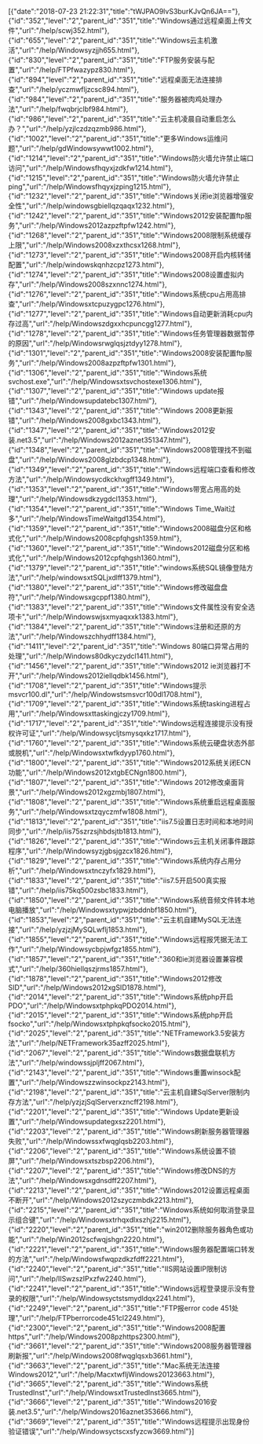 [{"date":"2018-07-23 21:22:31","title":"tWJPAO9lvS3burKJvQn6JA=="},{"id":"352","level":"2","parent_id":"351","title":"Windows通过远程桌面上传文件","url":"/help/scwj352.html"},{"id":"655","level":"2","parent_id":"351","title":"Windows云主机激活","url":"/help/Windowsyzjjh655.html"},{"id":"830","level":"2","parent_id":"351","title":"FTP服务安装与配置","url":"/help/FTPfwazypz830.html"},{"id":"894","level":"2","parent_id":"351","title":"远程桌面无法连接排查","url":"/help/yczmwfljzcsc894.html"},{"id":"984","level":"2","parent_id":"351","title":"服务器被肉鸡处理办法","url":"/help/fwqbrjclbf984.html"},{"id":"986","level":"2","parent_id":"351","title":"云主机凌晨自动重启怎么办？","url":"/help/yzjlczdzqzmb986.html"},{"id":"1002","level":"2","parent_id":"351","title":"更多Windows运维问题","url":"/help/gdWindowsywwt1002.html"},{"id":"1214","level":"2","parent_id":"351","title":"Windows防火墙允许禁止端口访问","url":"/help/Windowsfhqyxjzdkfw1214.html"},{"id":"1215","level":"2","parent_id":"351","title":"Windows防火墙允许禁止ping","url":"/help/Windowsfhqyxjzping1215.html"},{"id":"1232","level":"2","parent_id":"351","title":"Windows关闭ie浏览器增强安全性","url":"/help/windowsgbiellqzqaqx1232.html"},{"id":"1242","level":"2","parent_id":"351","title":"Windows2012安装配置ftp服务","url":"/help/Windows2012azpzftpfw1242.html"},{"id":"1268","level":"2","parent_id":"351","title":"Windows2008限制系统缓存上限","url":"/help/Windows2008xzxthcsx1268.html"},{"id":"1273","level":"2","parent_id":"351","title":"Windows2008开启内核转储配置","url":"/help/windowskqnhzcpz1273.html"},{"id":"1274","level":"2","parent_id":"351","title":"Windows2008设置虚拟内存","url":"/help/Windows2008szxnnc1274.html"},{"id":"1276","level":"2","parent_id":"351","title":"Windows系统cpu占用高排查","url":"/help/Windowsxtcpuzygpc1276.html"},{"id":"1277","level":"2","parent_id":"351","title":"Windows自动更新消耗cpu内存过高","url":"/help/Windowszdgxxhcpuncgg1277.html"},{"id":"1278","level":"2","parent_id":"351","title":"Windows任务管理器数据暂停的原因","url":"/help/Windowsrwglqsjztdyy1278.html"},{"id":"1301","level":"2","parent_id":"351","title":"Windows2008安装配置ftp服务","url":"/help/Windows2008azpzftpfw1301.html"},{"id":"1306","level":"2","parent_id":"351","title":"Windows系统svchost.exe","url":"/help/Windowsxtsvchostexe1306.html"},{"id":"1307","level":"2","parent_id":"351","title":"Windows update报错","url":"/help/Windowsupdatebc1307.html"},{"id":"1343","level":"2","parent_id":"351","title":"Windows 2008更新报错","url":"/help/Windows2008gxbc1343.html"},{"id":"1347","level":"2","parent_id":"351","title":"Windows2012安装.net3.5","url":"/help/Windows2012aznet351347.html"},{"id":"1348","level":"2","parent_id":"351","title":"Windows2008管理找不到磁盘","url":"/help/Windows2008glzbdcp1348.html"},{"id":"1349","level":"2","parent_id":"351","title":"Windows远程端口查看和修改方法","url":"/help/Windowsycdkckhxgff1349.html"},{"id":"1353","level":"2","parent_id":"351","title":"Windows带宽占用高的处理","url":"/help/Windowsdkzygdcl1353.html"},{"id":"1354","level":"2","parent_id":"351","title":"Windows Time_Wait过多","url":"/help/WindowsTimeWaitgd1354.html"},{"id":"1359","level":"2","parent_id":"351","title":"Windows2008磁盘分区和格式化","url":"/help/Windows2008cpfqhgsh1359.html"},{"id":"1360","level":"2","parent_id":"351","title":"Windows2012磁盘分区和格式化","url":"/help/Windows2012cpfqhgsh1360.html"},{"id":"1379","level":"2","parent_id":"351","title":"windows系统SQL镜像登陆方法","url":"/help/windowsxtSQLjxdlff1379.html"},{"id":"1380","level":"2","parent_id":"351","title":"Windows修改磁盘盘符","url":"/help/Windowsxgcppf1380.html"},{"id":"1383","level":"2","parent_id":"351","title":"Windows文件属性没有安全选项卡","url":"/help/Windowswjsxmyaqxxk1383.html"},{"id":"1384","level":"2","parent_id":"351","title":"Windows注册和还原的方法","url":"/help/Windowszchhydff1384.html"},{"id":"1411","level":"2","parent_id":"351","title":"Windows 80端口异常占用的处理","url":"/help/Windows80dkyczydcl1411.html"},{"id":"1456","level":"2","parent_id":"351","title":"Windows2012 ie浏览器打不开","url":"/help/Windows2012iellqdbk1456.html"},{"id":"1708","level":"2","parent_id":"351","title":"Windows提示msvcr100.dl","url":"/help/Windowstsmsvcr100dl1708.html"},{"id":"1709","level":"2","parent_id":"351","title":"Windows系统tasking进程占用","url":"/help/Windowsxttaskingjczy1709.html"},{"id":"1717","level":"2","parent_id":"351","title":"Windows远程连接提示没有授权许可证","url":"/help/Windowsycljtsmysqxkz1717.html"},{"id":"1760","level":"2","parent_id":"351","title":"Windows系统云硬盘状态外部或脱机","url":"/help/Windowsxtwfkdyyp1760.html"},{"id":"1800","level":"2","parent_id":"351","title":"Windows2012系统关闭ECN功能","url":"/help/Windows2012xtgbECNgn1800.html"},{"id":"1807","level":"2","parent_id":"351","title":"Windows 2012修改桌面背景","url":"/help/Windows2012xgzmbj1807.html"},{"id":"1808","level":"2","parent_id":"351","title":"Windows系统重启远程桌面服务","url":"/help/Windowsxtzqyczmfw1808.html"},{"id":"1813","level":"2","parent_id":"351","title":"iis7.5设置日志时间和本地时间同步","url":"/help/iis75szrzsjhbdsjtb1813.html"},{"id":"1826","level":"2","parent_id":"351","title":"Windows云主机关闭事件跟踪程序","url":"/help/Windowsyzjgbsjgzcx1826.html"},{"id":"1829","level":"2","parent_id":"351","title":"Windows系统内存占用分析","url":"/help/Windowsxtnczyfx1829.html"},{"id":"1833","level":"2","parent_id":"351","title":"iis7.5开启500真实报错","url":"/help/iis75kq500zsbc1833.html"},{"id":"1850","level":"2","parent_id":"351","title":"Windows系统音频文件转本地电脑播放","url":"/help/Windowsxtypwjzbddnbf1850.html"},{"id":"1853","level":"2","parent_id":"351","title":"云主机自建MySQL无法连接","url":"/help/yzjzjMySQLwflj1853.html"},{"id":"1855","level":"2","parent_id":"351","title":"Windows远程报凭据无法工作","url":"/help/Windowsycbpjwfgz1855.html"},{"id":"1857","level":"2","parent_id":"351","title":"360和ie浏览器设置兼容模式","url":"/help/360hiellqszjrms1857.html"},{"id":"1878","level":"2","parent_id":"351","title":"Windows2012修改SID","url":"/help/Windows2012xgSID1878.html"},{"id":"2014","level":"2","parent_id":"351","title":"Windows系统php开启PDO","url":"/help/WindowsxtphpkqPDO2014.html"},{"id":"2015","level":"2","parent_id":"351","title":"Windows系统php开启fsocko","url":"/help/Windowsxtphpkqfsocko2015.html"},{"id":"2025","level":"2","parent_id":"351","title":"NETFramework3.5安装方法","url":"/help/NETFramework35azff2025.html"},{"id":"2067","level":"2","parent_id":"351","title":"Windows数据盘联机方法","url":"/help/windowssjpljff2067.html"},{"id":"2143","level":"2","parent_id":"351","title":"Windows重置winsock配置","url":"/help/Windowszzwinsockpz2143.html"},{"id":"2198","level":"2","parent_id":"351","title":"云主机自建SqlServer限制内存方法","url":"/help/yzjzjSqlServerxzncff2198.html"},{"id":"2201","level":"2","parent_id":"351","title":"Windows Update更新设置","url":"/help/Windowsupdategxsz2201.html"},{"id":"2203","level":"2","parent_id":"351","title":"Windows刷新服务器管理器失败","url":"/help/Windowssxfwqglqsb2203.html"},{"id":"2206","level":"2","parent_id":"351","title":"Windows系统设置不锁屏","url":"/help/Windowsxtszbsp2206.html"},{"id":"2207","level":"2","parent_id":"351","title":"Windows修改DNS的方法","url":"/help/Windowsxgdnsdff2207.html"},{"id":"2213","level":"2","parent_id":"351","title":"Windows2012设置远程桌面不断开","url":"/help/Windows2012szyczmbdk2213.html"},{"id":"2215","level":"2","parent_id":"351","title":"Windows系统如何取消登录显示组合键","url":"/help/Windowsxtrhqxdlxszhj2215.html"},{"id":"2220","level":"2","parent_id":"351","title":"win2012删除服务器角色或功能","url":"/help/Win2012scfwqjshgn2220.html"},{"id":"2221","level":"2","parent_id":"351","title":"Windows服务器配置端口转发的方法","url":"/help/Windowsfwqpzdkzfdff2221.html"},{"id":"2240","level":"2","parent_id":"351","title":"IIS网站设置IP限制访问","url":"/help/IISwzszIPxzfw2240.html"},{"id":"2241","level":"2","parent_id":"351","title":"Windows远程登录提示没有登录的权限","url":"/help/Windowsyctstsmydldqx2241.html"},{"id":"2249","level":"2","parent_id":"351","title":"FTP报error code 451处理","url":"/help/FTPberrorcode451cl2249.html"},{"id":"2300","level":"2","parent_id":"351","title":"Windows2008配置https","url":"/help/Windows2008pzhttps2300.html"},{"id":"3661","level":"2","parent_id":"351","title":"Windows2008服务器管理器刷新报","url":"/help/Windows2008fwqglqsxb3661.html"},{"id":"3663","level":"2","parent_id":"351","title":"Mac系统无法连接Windows2012","url":"/help/MacxtwfljWindows20123663.html"},{"id":"3665","level":"2","parent_id":"351","title":"Windows系统TrustedInst","url":"/help/WindowsxtTrustedInst3665.html"},{"id":"3666","level":"2","parent_id":"351","title":"Windows2016安装.net3.5","url":"/help/Windows2016aznet353666.html"},{"id":"3669","level":"2","parent_id":"351","title":"Windows远程提示出现身份验证错误","url":"/help/Windowsyctscxsfyzcw3669.html"}]
